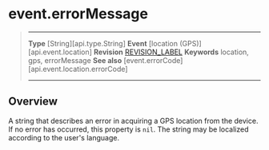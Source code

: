 
# event.errorMessage

> --------------------- ------------------------------------------------------------------------------------------
> __Type__              [String][api.type.String]
> __Event__             [location (GPS)][api.event.location]
> __Revision__          [REVISION_LABEL](REVISION_URL)
> __Keywords__          location, gps, errorMessage
> __See also__          [event.errorCode][api.event.location.errorCode]
> --------------------- ------------------------------------------------------------------------------------------

## Overview

A string that describes an error in acquiring a GPS location from the device. If no error has occurred, this property is `nil`. The string may be localized according to the user's language.
